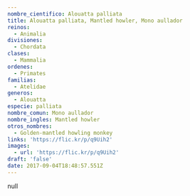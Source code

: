 ```yaml
---
nombre_cientifico: Alouatta palliata
title: Alouatta palliata, Mantled howler, Mono aullador
reinos:
  - Animalia
divisiones:
  - Chordata
clases:
  - Mammalia
ordenes:
  - Primates
familias:
  - Atelidae
generos:
  - Alouatta
especie: palliata
nombre_comun: Mono aullador
nombre_ingles: Mantled howler
otros_nombres:
  - Golden-mantled howling monkey
links: 'https://flic.kr/p/q9Uih2'
images:
  - url: 'https://flic.kr/p/q9Uih2'
draft: 'false'
date: 2017-09-04T18:48:57.551Z
---
```

null
